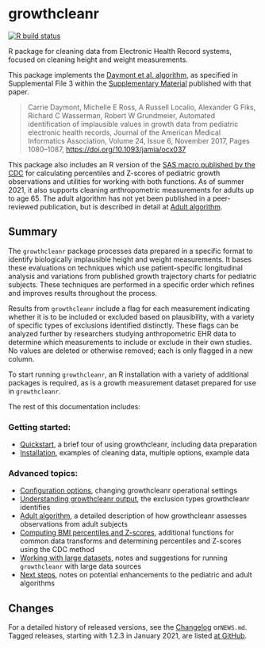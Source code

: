 
<!-- README.md is generated from README.Rmd. Please edit that file -->

# growthcleanr

<!-- badges: start -->

[![R build
status](https://github.com/carriedaymont/growthcleanr/workflows/R-CMD-check/badge.svg)](https://github.com/carriedaymont/growthcleanr/actions)

<!-- badges: end -->

R package for cleaning data from Electronic Health Record systems,
focused on cleaning height and weight measurements.

<a name="cite"></a> This package implements the [Daymont et
al. algorithm](https://academic.oup.com/jamia/article/24/6/1080/3767271),
as specified in Supplemental File 3 within the [Supplementary
Material](https://academic.oup.com/jamia/article/24/6/1080/3767271#97610899)
published with that paper.

> Carrie Daymont, Michelle E Ross, A Russell Localio, Alexander G Fiks,
> Richard C Wasserman, Robert W Grundmeier, Automated identification of
> implausible values in growth data from pediatric electronic health
> records, Journal of the American Medical Informatics Association,
> Volume 24, Issue 6, November 2017, Pages 1080–1087,
> <https://doi.org/10.1093/jamia/ocx037>

This package also includes an R version of the [SAS macro published by
the
CDC](https://www.cdc.gov/nccdphp/dnpao/growthcharts/resources/sas.htm)
for calculating percentiles and Z-scores of pediatric growth
observations and utilities for working with both functions. As of summer
2021, it also supports cleaning anthropometric measurements for adults
up to age 65. The adult algorithm has not yet been published in a
peer-reviewed publication, but is described in detail at [Adult
algorithm](https://carriedaymont.github.io/growthcleanr/articles/adult-algorithm.html).

## Summary

The `growthcleanr` package processes data prepared in a specific format
to identify biologically implausible height and weight measurements. It
bases these evaluations on techniques which use patient-specific
longitudinal analysis and variations from published growth trajectory
charts for pediatric subjects. These techniques are performed in a
specific order which refines and improves results throughout the
process.

Results from `growthcleanr` include a flag for each measurement
indicating whether it is to be included or excluded based on
plausibility, with a variety of specific types of exclusions identified
distinctly. These flags can be analyzed further by researchers studying
anthropometric EHR data to determine which measurements to include or
exclude in their own studies. No values are deleted or otherwise
removed; each is only flagged in a new column.

To start running `growthcleanr`, an R installation with a variety of
additional packages is required, as is a growth measurement dataset
prepared for use in `growthcleanr`.

The rest of this documentation includes:

### Getting started:

-   [Quickstart](https://carriedaymont.github.io/growthcleanr/articles/quickstart.html),
    a brief tour of using growthcleanr, including data preparation
-   [Installation](https://carriedaymont.github.io/growthcleanr/articles/usage.html),
    examples of cleaning data, multiple options, example data

### Advanced topics:

-   [Configuration
    options](https://carriedaymont.github.io/growthcleanr/articles/configuration.html),
    changing growthcleanr operational settings
-   [Understanding growthcleanr
    output](https://carriedaymont.github.io/growthcleanr/articles/output.html),
    the exclusion types growthcleanr identifies
-   [Adult
    algorithm](https://carriedaymont.github.io/growthcleanr/articles/adult-algorithm.html),
    a detailed description of how growthcleanr assesses observations
    from adult subjects
-   [Computing BMI percentiles and
    Z-scores](https://carriedaymont.github.io/growthcleanr/articles/utilities.html),
    additional functions for common data transforms and determining
    percentiles and Z-scores using the CDC method
-   [Working with large
    datasets](https://carriedaymont.github.io/growthcleanr/articles/large-data-sets.html),
    notes and suggestions for running `growthcleanr` with large data
    sources
-   [Next
    steps](https://carriedaymont.github.io/growthcleanr/articles/next-steps.html),
    notes on potential enhancements to the pediatric and adult
    algorithms

## Changes

For a detailed history of released versions, see the
[Changelog](https://carriedaymont.github.io/growthcleanr/news/index.html)
or`NEWS.md`. Tagged releases, starting with 1.2.3 in January 2021, are
listed [at
GitHub](https://github.com/carriedaymont/growthcleanr/releases).
